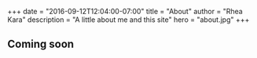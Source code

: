 +++
date = "2016-09-12T12:04:00-07:00"
title = "About"
author = "Rhea Kara"
description = "A little about me and this site"
hero = "about.jpg"
+++

## Coming soon
